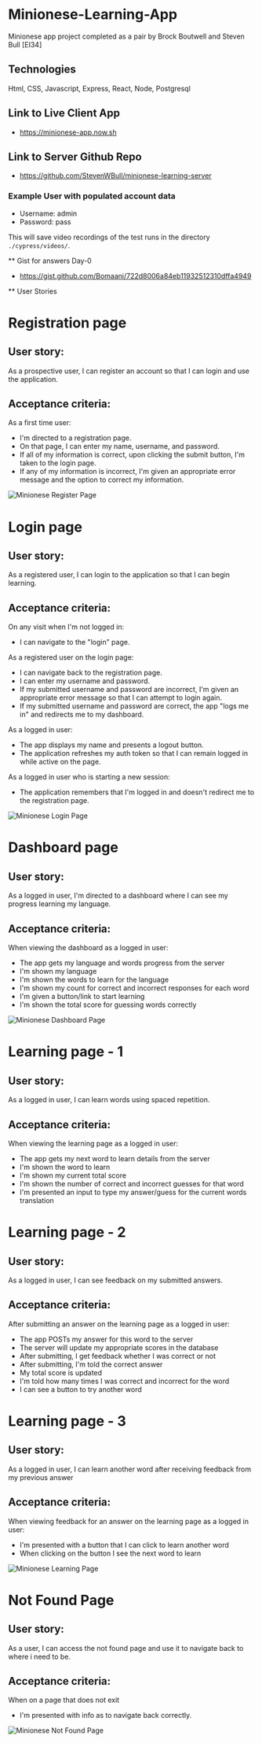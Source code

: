 # Minionese-Learning-App 

Minionese app project completed as a pair by Brock Boutwell and Steven Bull [EI34]

## Technologies

Html, CSS, Javascript, Express, React, Node, Postgresql

## Link to Live Client App 
* https://minionese-app.now.sh

## Link to Server Github Repo 
* https://github.com/StevenWBull/minionese-learning-server


### Example User with populated account data

* Username: admin
* Password: pass

This will save video recordings of the test runs in the directory `./cypress/videos/`.


** Gist for answers Day-0
- https://gist.github.com/Bomaani/722d8006a84eb11932512310dffa4949

** User Stories

# Registration page
## User story:

As a prospective user, I can register an account so that I can login and use the application.

## Acceptance criteria:

As a first time user:
- I'm directed to a registration page.
- On that page, I can enter my name, username, and password.
- If all of my information is correct, upon clicking the submit button, I'm taken to the login page.
- If any of my information is incorrect, I'm given an appropriate error message and the option to correct my information.

![Minionese Register Page](/src/images/screenshot1.png "Minionese")

# Login page
## User story:

As a registered user, I can login to the application so that I can begin learning.

## Acceptance criteria:

On any visit when I'm not logged in:
- I can navigate to the "login" page.

As a registered user on the login page:
- I can navigate back to the registration page.
- I can enter my username and password.
- If my submitted username and password are incorrect, I'm given an appropriate error message so that I can attempt to login again.
- If my submitted username and password are correct, the app "logs me in" and redirects me to my dashboard.

As a logged in user:
- The app displays my name and presents a logout button.
- The application refreshes my auth token so that I can remain logged in while active on the page.

As a logged in user who is starting a new session:
- The application remembers that I'm logged in and doesn't redirect me to the registration page.

![Minionese Login Page](/src/images/screenshot2.png "Minionese")

# Dashboard page
## User story:

As a logged in user, I'm directed to a dashboard where I can see my progress learning my language.

## Acceptance criteria:

When viewing the dashboard as a logged in user:

- The app gets my language and words progress from the server
- I'm shown my language
- I'm shown the words to learn for the language
- I'm shown my count for correct and incorrect responses for each word
- I'm given a button/link to start learning
- I'm shown the total score for guessing words correctly

![Minionese Dashboard Page](/src/images/screenshot3.png "Minionese")

# Learning page - 1
## User story:

As a logged in user, I can learn words using spaced repetition.

## Acceptance criteria:

When viewing the learning page as a logged in user:

- The app gets my next word to learn details from the server
- I'm shown the word to learn
- I'm shown my current total score
- I'm shown the number of correct and incorrect guesses for that word
- I'm presented an input to type my answer/guess for the current words translation

# Learning page - 2
## User story:

As a logged in user, I can see feedback on my submitted answers.

## Acceptance criteria:

After submitting an answer on the learning page as a logged in user:

- The app POSTs my answer for this word to the server
- The server will update my appropriate scores in the database
- After submitting, I get feedback whether I was correct or not
- After submitting, I'm told the correct answer
- My total score is updated
- I'm told how many times I was correct and incorrect for the word
- I can see a button to try another word

# Learning page - 3
## User story:

As a logged in user, I can learn another word after receiving feedback from my previous answer

## Acceptance criteria:

When viewing feedback for an answer on the learning page as a logged in user:

- I'm presented with a button that I can click to learn another word
- When clicking on the button I see the next word to learn

![Minionese Learning Page](/src/images/screenshot4.png "Minionese")

# Not Found Page 
## User story:

As a user, I can access the not found page and use it to navigate back to where i need to be.

## Acceptance criteria:

When on a page that does not exit

- I'm presented with info as to navigate back correctly.

![Minionese Not Found Page](/src/images/screenshot5.png "Minionese")

